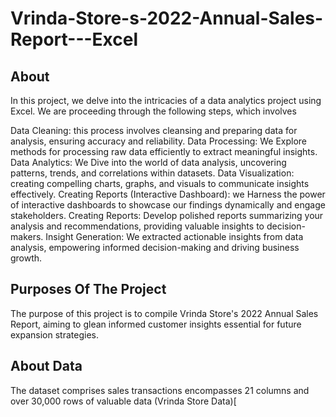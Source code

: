 # Vrinda-Store-s-2022-Annual-Sales-Report---Excel

## About
In this project, we delve into the intricacies of a data analytics project using Excel. We are proceeding through the following steps, which involves

Data Cleaning: this process involves cleansing and preparing data for analysis, ensuring accuracy and reliability.
Data Processing: We Explore methods for processing raw data efficiently to extract meaningful insights.
Data Analytics: We Dive into the world of data analysis, uncovering patterns, trends, and correlations within datasets.
Data Visualization: creating compelling charts, graphs, and visuals to communicate insights effectively.
Creating Reports (Interactive Dashboard): we Harness the power of interactive dashboards to showcase our findings dynamically and engage stakeholders.
Creating Reports: Develop polished reports summarizing your analysis and recommendations, providing valuable insights to decision-makers.
Insight Generation: We extracted actionable insights from data analysis, empowering informed decision-making and driving business growth.

## Purposes Of The Project
The purpose of this project is to compile Vrinda Store's 2022 Annual Sales Report, aiming to glean informed customer insights essential for future expansion strategies.

## About Data
The dataset comprises sales transactions encompasses 21 columns and over 30,000 rows of valuable data (Vrinda Store Data)[
